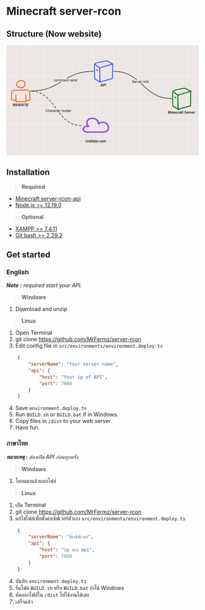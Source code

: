 # Minecraft server-rcon

## Structure (Now website)
![alt text](/src/assets/api-structure.png)

## Installation
>**Required**

- [Minecraft server-rcon-api](https://github.com/MrFermz/server-rcon-api)
- [Node.js >= 12.19.0](https://nodejs.org/en/download/)

>**Optional**

- [XAMPP >= 7.4.11](https://www.apachefriends.org/)
- [Git bash >= 2.29.2](https://git-scm.com/downloads)

## Get started
### English

_**Note :** required start your API._

>**Windows**
1. Download and unzip

>**Linux**
1. Open Terminal
2. git clone https://github.com/MrFermz/server-rcon
3. Edit config file in `src/environments/environment.deploy.ts`
``` json
    {
        "serverName": "Your server name",
        "api": {
            "host": "Your ip of API",
            "port": 7000
        }
    }
```
4. Save `environment.deploy.ts`
5. Run `BUILD.sh` or `BUILD.bat` if in Windows.
6. Copy files in `/dist` to your web server.
7. Have fun.

### ภาษาไทย
_**หมายเหตุ :** ต้องเปิด API ก่อนทุกครั้ง_

>**Windows**
1. โหลดมาแล้วแตกไฟล์

>**Linux**
1. เปิด Terminal
2. git clone https://github.com/MrFermz/server-rcon
3. แก้ไขไฟล์เพื่อตั้งค่าเซิฟเวอร์ตัวเอง `src/environments/environment.deploy.ts`
``` json
    {
        "serverName": "ชื่อเซิฟเวอร์",
        "api": {
            "host": "ip ของ api",
            "port": 7000
        }
    }
```
4. บันทึก `environment.deploy.ts`
5. รันไฟล์ `BUILD.sh` หรือ `BUILD.bat` ถ้าใช้ Windows
6. คัดลอกไฟล์ใน `/dist` ไปใช้งานได้เลย
7. เสร็จแล้ว
